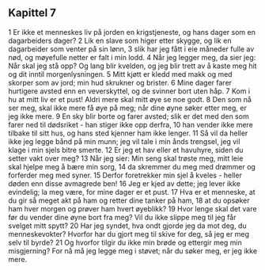 ## Kapittel 7

1 Er ikke et menneskes liv på jorden en krigstjeneste, og hans dager som en dagarbeiders dager?
2 Lik en slave som higer etter skygge, og lik en dagarbeider som venter på sin lønn,
3 slik har jeg fått i eie måneder fulle av nød, og møyefulle netter er falt i min lodd.
4 Når jeg legger meg, da sier jeg: Når skal jeg stå opp? Og lang blir kvelden, og jeg blir trett av å kaste meg hit og dit inntil morgenlysningen.
5 Mitt kjøtt er kledd med makk og med skorper som av jord; min hud skrukner og brister.
6 Mine dager farer hurtigere avsted enn en veverskyttel, og de svinner bort uten håp.
7 Kom i hu at mitt liv er et pust! Aldri mere skal mitt øye se noe godt.
8 Den som nå ser meg, skal ikke mere få øye på meg; når dine øyne søker etter meg, er jeg ikke mere.
9 En sky blir borte og farer avsted; slik er det med den som farer ned til dødsriket - han stiger ikke opp derfra,
10 han vender ikke mere tilbake til sitt hus, og hans sted kjenner ham ikke lenger.
11 Så vil da heller ikke jeg legge bånd på min munn; jeg vil tale i min ånds trengsel, jeg vil klage i min sjels bitre smerte.
12 Er jeg et hav eller et havuhyre, siden du setter vakt over meg?
13 Når jeg sier: Min seng skal trøste meg, mitt leie skal hjelpe meg å bære min sorg,
14 da skremmer du meg med drømmer og forferder meg med syner.
15 Derfor foretrekker min sjel å kveles - heller døden enn disse avmagrede ben!
16 Jeg er kjed av dette; jeg lever ikke evindelig; la meg være, for mine dager er et pust.
17 Hva er et menneske, at du gir så meget akt på ham og retter dine tanker på ham,
18 at du opsøker ham hver morgen og prøver ham hvert øyeblikk?
19 Hvor lenge skal det vare før du vender dine øyne bort fra meg? Vil du ikke slippe meg til jeg får svelget mitt spytt?
20 Har jeg syndet, hva ondt gjorde jeg da mot deg, du menneskevokter? Hvorfor har du gjort meg til skive for deg, så jeg er meg selv til byrde?
21 Og hvorfor tilgir du ikke min brøde og ettergir meg min misgjerning? For nå må jeg legge meg i støvet; når du søker meg, er jeg ikke mere.
